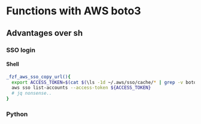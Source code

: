 # Functions with AWS boto3

## Advantages over sh

### SSO login

#### Shell

````bash
_fzf_aws_sso_copy_url(){
  export ACCESS_TOKEN=$(cat $(\ls -1d ~/.aws/sso/cache/* | grep -v botocore) | head -n 1 | jq -r "{accessToken} | .[] | select( . != null )" | head -n 1)
  aws sso list-accounts --access-token ${ACCESS_TOKEN}
  # jq nonsense..
}
````

### Python

